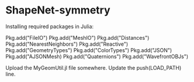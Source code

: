 # ShapeNet-symmetry

Installing required packages in Julia:

Pkg.add("FileIO")
Pkg.add("MeshIO")
Pkg.add("Distances")
Pkg.add("NearestNeighbors")
Pkg.add("Reactive")
Pkg.add("GeometryTypes")
Pkg.add("ColorTypes")
Pkg.add("JSON")
Pkg.add("AJSONMesh)
Pkg.add("Quaternions")
Pkg.add("WavefrontOBJs")

Upload the MyGeomUtil.jl file somewhere. Update the push(LOAD_PATH) line.

